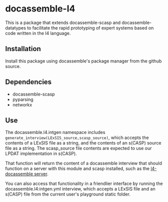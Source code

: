 # docassemble-l4

This is a package that extends docassemble-scasp and docassemble-datatypes
to facilitate the rapid prototyping of expert systems based on code written
in the l4 language.

## Installation

Install this package using docassemble's package manager from the github source.

## Dependencies

* docassemble-scasp
* pyparsing
* networkx

## Use

The docassemble.l4.intgen namespace includes `generate_interview(LExSIS_source,scasp_source)`,
which accepts the contents of a LExSIS file as a string, and the contents of an s(CASP) source
file as a string. The scasp_source file contents are expected to use our LPDAT implementation
in s(CASP).

That function will return the content of a docassemble interview that should function
on a server with this module and scasp installed, such as the [l4-docassemble server](https://github.com/smucclaw/l4-docassemble).

You can also access that functionality in a friendlier interface by running the docassemble.l4:intgen.yml interview,
which accepts a LExSIS file and an s(CASP) file from the current user's playground static folder.